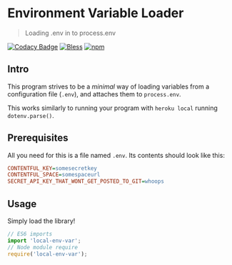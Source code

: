 # Environment Variable Loader
> Loading .env in to process.env

[![Codacy Badge](https://api.codacy.com/project/badge/Grade/f9ac740aa7d4495daba35205728f9fc9)](https://www.codacy.com/app/hjfitz/local-env-var?utm_source=github.com&utm_medium=referral&utm_content=hjfitz/local-env-var&utm_campaign=badger)
[![Bless](https://cdn.rawgit.com/LunaGao/BlessYourCodeTag/master/tags/alpaca.svg)](http://lunagao.github.io/BlessYourCodeTag/) [![npm](https://img.shields.io/npm/v/local-env-var.svg)](https://www.npmjs.com/package/local-env-var)

## Intro
This program strives to be a _minimal_ way of loading variables from a configuration file (`.env`), and attaches them to `process.env`.

This works similarly to running your program with `heroku local` running `dotenv.parse()`.

## Prerequisites
All you need for this is a file named `.env`. Its contents should look like this:

```ini
CONTENTFUL_KEY=somesecretkey
CONTENTFUL_SPACE=somespaceurl
SECRET_API_KEY_THAT_WONT_GET_POSTED_TO_GIT=whoops
```

## Usage
Simply load the library!

```js
// ES6 imports
import 'local-env-var';
// Node module require
require('local-env-var');
```


